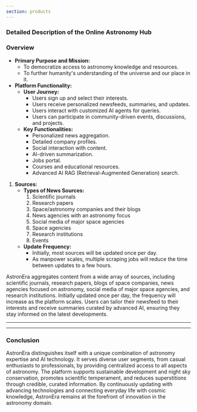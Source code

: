 ```yaml
---
section: products
---
```


### Detailed Description of the Online Astronomy Hub

### Overview

- **Primary Purpose and Mission:**
  - To democratize access to astronomy knowledge and resources.
  - To further humanity's understanding of the universe and our place in it.
- **Platform Functionality:**
  - **User Journey:**
    - Users sign up and select their interests.
    - Users receive personalized newsfeeds, summaries, and updates.
    - Users interact with customized AI agents for queries.
    - Users can participate in community-driven events, discussions, and projects.
  - **Key Functionalities:**
    - Personalized news aggregation.
    - Detailed company profiles.
    - Social interaction with content.
    - AI-driven summarization.
    - Jobs portal.
    - Courses and educational resources.
    - Advanced AI RAG (Retrieval-Augmented Generation) search.

1. **Sources:**
   - **Types of News Sources:**
     1. Scientific journals
     2. Research papers
     3. Space/astronomy companies and their blogs
     4. News agencies with an astronomy focus
     5. Social media of major space agencies
     6. Space agencies
     7. Research institutions
     8. Events
   - **Update Frequency:**
     - Initially, most sources will be updated once per day.
     - As manpower scales, multiple scraping jobs will reduce the time between updates to a few
       hours.

AstronEra aggregates content from a wide array of sources, including scientific journals, research
papers, blogs of space companies, news agencies focused on astronomy, social media of major space
agencies, and research institutions. Initially updated once per day, the frequency will increase as
the platform scales. Users can tailor their newsfeed to their interests and receive summaries
curated by advanced AI, ensuring they stay informed on the latest developments.

---

<!-- Bulk of content -->

---

### Conclusion

AstronEra distinguishes itself with a unique combination of astronomy expertise and AI technology.
It serves diverse user segments, from casual enthusiasts to professionals, by providing centralized
access to all aspects of astronomy. The platform supports sustainable development and night sky
conservation, promotes scientific temperament, and reduces superstitions through credible, curated
information. By continuously updating with advancing technologies and connecting everyday life with
cosmic knowledge, AstronEra remains at the forefront of innovation in the astronomy domain.
